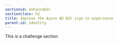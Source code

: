 ```yaml
---
sectionid: enhanceb2c
sectionclass: h2
title: Improve the Azure AD B2C sign-in experience
parent-id: identity
---
```


This is a challenge section


